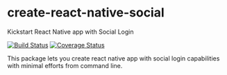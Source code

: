 # create-react-native-social

Kickstart React Native app with Social Login

[![Build Status](https://travis-ci.com/pankajvaghela/create-react-native-auth.svg?branch=master)](https://travis-ci.com/pankajvaghela/create-react-native-auth) [![Coverage Status](https://coveralls.io/repos/github/pankajvaghela/create-react-native-social/badge.svg?branch=master)](https://coveralls.io/github/pankajvaghela/create-react-native-social?branch=master)

This package lets you create react native app with social login capabilities with minimal efforts from command line.
